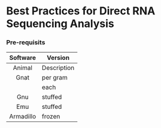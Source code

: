 # Best Practices for Direct RNA Sequencing Analysis

### Pre-requisits

| **Software**  |   **Version**   |
|:---------:|-------------|
| Animal    | Description |
| Gnat      | per gram    |
|           | each        |
| Gnu       | stuffed     |
| Emu       | stuffed     |
| Armadillo | frozen      |
